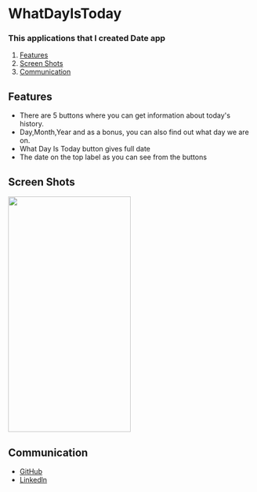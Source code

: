 # WhatDayIsToday
### This applications that I created Date app

1. [Features](#Features)
2. [Screen Shots](#ScreenShots)
3. [Communication](#Communication)

## Features<a name="Features"></a>

- There are 5 buttons where you can get information about today's history.
- Day,Month,Year and as a bonus, you can also find out what day we are on.
- What Day Is Today button gives full date
- The date on the top label as you can see from the buttons
 

## Screen Shots <a name="ScreenShots"></a>
<img src="https://user-images.githubusercontent.com/75203610/148232194-0b9f9184-5289-4f37-8aaf-2d8a2f9a3751.png" width=250 height=480></td>
 
## Communication <a name="Communication"></a>
- [GitHub](https://github.com/SaniyeToy)
- [Linkedln](https://www.linkedin.com/in/saniye-toy/)
